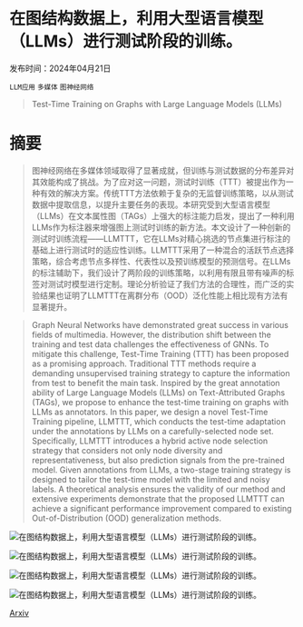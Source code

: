 # 在图结构数据上，利用大型语言模型（LLMs）进行测试阶段的训练。

发布时间：2024年04月21日

`LLM应用` `多媒体` `图神经网络`

> Test-Time Training on Graphs with Large Language Models (LLMs)

# 摘要

> 图神经网络在多媒体领域取得了显著成就，但训练与测试数据的分布差异对其效能构成了挑战。为了应对这一问题，测试时训练（TTT）被提出作为一种有效的解决方案。传统TTT方法依赖于复杂的无监督训练策略，以从测试数据中提取信息，以提升主要任务的表现。本研究受到大型语言模型（LLMs）在文本属性图（TAGs）上强大的标注能力启发，提出了一种利用LLMs作为标注器来增强图上测试时训练的新方法。本文设计了一种创新的测试时训练流程——LLMTTT，它在LLMs对精心挑选的节点集进行标注的基础上进行测试时的适应性训练。LLMTTT采用了一种混合的活跃节点选择策略，综合考虑节点多样性、代表性以及预训练模型的预测信号。在LLMs的标注辅助下，我们设计了两阶段的训练策略，以利用有限且带有噪声的标签对测试时模型进行定制。理论分析验证了我们方法的合理性，而广泛的实验结果也证明了LLMTTT在离群分布（OOD）泛化性能上相比现有方法有显著提升。

> Graph Neural Networks have demonstrated great success in various fields of multimedia. However, the distribution shift between the training and test data challenges the effectiveness of GNNs. To mitigate this challenge, Test-Time Training (TTT) has been proposed as a promising approach. Traditional TTT methods require a demanding unsupervised training strategy to capture the information from test to benefit the main task. Inspired by the great annotation ability of Large Language Models (LLMs) on Text-Attributed Graphs (TAGs), we propose to enhance the test-time training on graphs with LLMs as annotators. In this paper, we design a novel Test-Time Training pipeline, LLMTTT, which conducts the test-time adaptation under the annotations by LLMs on a carefully-selected node set. Specifically, LLMTTT introduces a hybrid active node selection strategy that considers not only node diversity and representativeness, but also prediction signals from the pre-trained model. Given annotations from LLMs, a two-stage training strategy is designed to tailor the test-time model with the limited and noisy labels. A theoretical analysis ensures the validity of our method and extensive experiments demonstrate that the proposed LLMTTT can achieve a significant performance improvement compared to existing Out-of-Distribution (OOD) generalization methods.

![在图结构数据上，利用大型语言模型（LLMs）进行测试阶段的训练。](../../../paper_images/2404.13571/x1.png)

![在图结构数据上，利用大型语言模型（LLMs）进行测试阶段的训练。](../../../paper_images/2404.13571/x2.png)

![在图结构数据上，利用大型语言模型（LLMs）进行测试阶段的训练。](../../../paper_images/2404.13571/x3.png)

![在图结构数据上，利用大型语言模型（LLMs）进行测试阶段的训练。](../../../paper_images/2404.13571/x4.png)

[Arxiv](https://arxiv.org/abs/2404.13571)